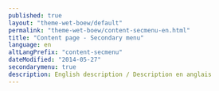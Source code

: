 ```yaml
---
published: true
layout: "theme-wet-boew/default"
permalink: "theme-wet-boew/content-secmenu-en.html"
title: "Content page - Secondary menu"
language: en
altLangPrefix: "content-secmenu"
dateModified: "2014-05-27"
secondarymenu: true
description: English description / Description en anglais
---
```



